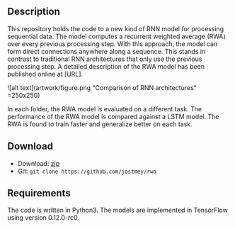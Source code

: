 ## Description

This repository holds the code to a new kind of RNN model for processing sequential data. The model computes a recurrent weighted average (RWA) over every previous processing step. With this approach, the model can form direct connections anywhere along a sequence. This stands in contrast to traditional RNN architectures that only use the previous processing step. A detailed description of the RWA model has been published online at [URL].

![alt text](artwork/figure.png "Comparison of RNN architectures" =250x250)

In each folder, the RWA model is evaluated on a different task. The performance of the RWA model is compared against a LSTM model. The RWA is found to train faster and generalize better on each task.

## Download

* Download: [zip](https://github.com/jostmey/rwa/zipball/master)
* Git: `git clone https://github.com/jostmey/rwa`

## Requirements

The code is written in Python3. The models are implemented in TensorFlow using version 0.12.0-rc0.
